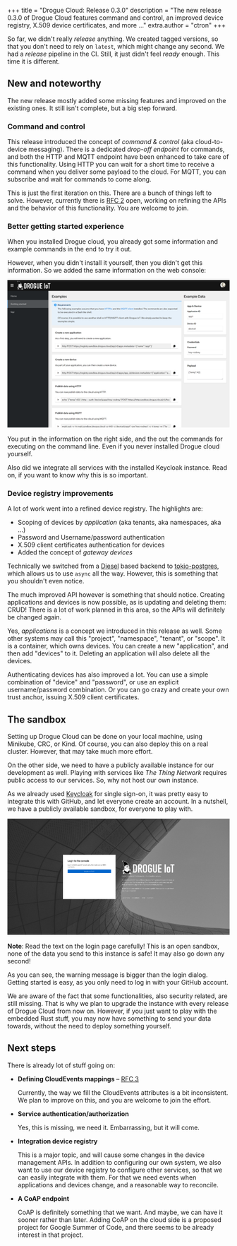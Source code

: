 +++
title = "Drogue Cloud: Release 0.3.0"
description = "The new release 0.3.0 of Drogue Cloud features command and control, an improved device registry, X.509 device certificates, and more …"
extra.author = "ctron"
+++

So far, we didn't really *release* anything. We created tagged versions, so that you don't need to rely on `latest`,
which might change any second. We had a *release* pipeline in the CI. Still, it just didn't feel *ready* enough.
This time it is different.

<!-- more -->

## New and noteworthy

The new release mostly added some missing features and improved on the existing ones. It still isn't complete, but
a big step forward.

### Command and control

This release introduced the concept of *command & control* (aka cloud-to-device messaging). There is a dedicated
*drop-off endpoint* for commands, and both the HTTP and MQTT endpoint have been enhanced to take care of this
functionality. Using HTTP you can wait for a short time to receive a command when you deliver some payload to the cloud.
For MQTT, you can subscribe and wait for commands to come along.

This is just the first iteration on this. There are a bunch of things left to solve. However, currently there is
[RFC 2](https://github.com/drogue-iot/rfcs/pull/2) open, working on refining the APIs and the behavior of this
functionality. You are welcome to join.

### Better getting started experience

When you installed Drogue cloud, you already got some information and example commands in the end to try it out.

However, when you didn't install it yourself, then you didn't get this information. So we added the same information
on the web console:

![Getting started screenshot](getting-started.png)

You put in the information on the right side, and the out the commands for executing on the command line. Even if you
never installed Drogue cloud yourself.

Also did we integrate all services with the installed Keycloak instance. Read on, if you want to know why this is so important.

### Device registry improvements

A lot of work went into a refined device registry. The highlights are:

  * Scoping of devices by *application* (aka tenants, aka namespaces, aka …)
  * Password and Username/password authentication
  * X.509 client certificates authentication for devices
  * Added the concept of *gateway devices*

Technically we switched from a [Diesel](https://diesel.rs/) based backend to
[tokio-postgres](https://github.com/sfackler/rust-postgres), which allows us to use `async` all the way. However, this
is something that you shouldn't even notice.

The much improved API however is something that should notice. Creating applications and devices is now possible, as is
updating and deleting them: CRUD! There is a lot of work planned in this area, so the APIs will definitely be changed
again.

Yes, *applications* is a concept we introduced in this release as well. Some other systems may call this "project",
"namespace", "tenant", or "scope". It is a container, which owns devices. You can create a new "application", and then
add "devices" to it. Deleting an application will also delete all the devices.

Authenticating devices has also improved a lot. You can use a simple combination of "device" and "password", or use
an explicit username/password combination. Or you can go crazy and create your own trust anchor, issuing X.509
client certificates.

## The sandbox

Setting up Drogue Cloud can be done on your local machine, using Minikube, CRC, or Kind. Of course, you can also deploy
this on a real cluster. However, that may take much more effort.

On the other side, we need to have a publicly available instance for our development as well. Playing with services like
*The Thing Network* requires public access to our services. So, why not host our own instance.

As we already used [Keycloak](https://www.keycloak.org/) for single sign-on, it was pretty easy to integrate this
with GitHub, and let everyone create an account. In a nutshell, we have a publicly available sandbox, for everyone to
play with.

![Sandbox Login Screenshot](sandbox.png)

**Note**: Read the text on the login page carefully! This is an open sandbox, none of the data you send to this instance
is safe! It may also go down any second!

As you can see, the warning message is bigger than the login dialog. Getting started is easy, as you only need to log in
with your GitHub account.

We are aware of the fact that some functionalities, also security related, are still missing. That is why we plan to
upgrade the instance with every release of Drogue Cloud from now on. However, if you just want to play with the
embedded Rust stuff, you may now have something to send your data towards, without the need to deploy something yourself.

## Next steps

There is already lot of stuff going on:

  * **Defining CloudEvents mappings** – [RFC 3](https://github.com/drogue-iot/rfcs/pull/3)

    Currently, the way we fill the CloudEvents attributes is a bit inconsistent. We plan to improve on this, and you are
    welcome to join the effort.

  * **Service authentication/authorization**

    Yes, this is missing, we need it. Embarrassing, but it will come. 

  * **Integration device registry**

    This is a major topic, and will cause some changes in the device management APIs. In addition to configuring our own
    system, we also want to use our device registry to configure other services, so that we can easily integrate with
    them. For that we need events when applications and devices change, and a reasonable way to reconcile.

  * **A CoAP endpoint**

    CoAP is definitely something that we want. And maybe, we can have it sooner rather than later. Adding CoAP on the
    cloud side is a proposed project for Google Summer of Code, and there seems to be already interest in that project.
